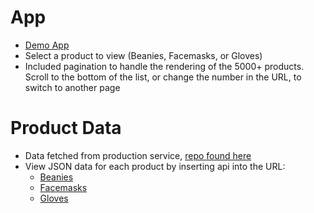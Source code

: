 # App
* [Demo App](https://reaktor-client.herokuapp.com/)
* Select a product to view (Beanies, Facemasks, or Gloves)
* Included pagination to handle the rendering of the 5000+ products. Scroll to the bottom of the list, or change the number in the URL, to switch to another page

# Product Data
* Data fetched from production service, [repo found here](https://github.com/zcallanan/Express-Products-Service)
* View JSON data for each product by inserting api into the URL:
  * [Beanies](https://reaktor-client.herokuapp.com/api/beanies)
  * [Facemasks](https://reaktor-client.herokuapp.com/api/facemasks)
  * [Gloves](https://reaktor-client.herokuapp.com/api/gloves)
